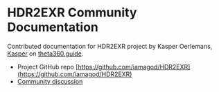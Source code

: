 # HDR2EXR Community Documentation

Contributed documentation for HDR2EXR project by 
Kasper Oerlemans, [Kasper](https://community.theta360.guide/u/Kasper) on 
[theta360.guide](https://community.theta360.guide/).

* Project GitHub repo [https://github.com/iamagod/HDR2EXR](https://github.com/iamagod/HDR2EXR)
* [Community discussion](https://community.theta360.guide/t/hdr-plugin-to-automatically-create-exr-file-for-vfx-use/4132?u=codetricity)

